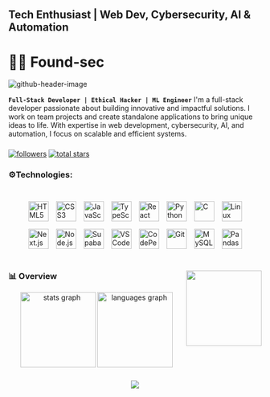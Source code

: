 <h2 align="left">Tech Enthusiast | Web Dev, Cybersecurity, AI & Automation</h2>

# 🐱‍💻 Found-sec
![github-header-image](https://github.com/user-attachments/assets/668fb94a-e39e-4073-80ca-ace95a3d0848)

**`Full-Stack Developer | Ethical Hacker | ML Engineer`**
I'm a full-stack developer passionate about building innovative and impactful solutions. I work on team projects and create standalone applications to bring unique ideas to life. With expertise in web development, cybersecurity, AI, and automation, I focus on scalable and efficient systems.

###
<p align="left">
      <a href="https://github.com/found-sec?tab=followers">
         <img alt="followers" title="Follow me on Github" src="https://custom-icon-badges.demolab.com/github/followers/found-sec?color=236ad3&labelColor=1155ba&style=for-the-badge&logo=person-add&label=Follow&logoColor=white"/></a>
      <a href="https://github.com/found-sec?tab=repositories&sort=stargazers">
         <img alt="total stars" title="Total stars on GitHub" src="https://custom-icon-badges.demolab.com/github/stars/found-sec?color=55960c&style=for-the-badge&labelColor=488207&logo=star"/></a>
</p>

###

<h3 align="left">⚙Technologies:</h3>

###

<div style="display: flex; flex-wrap: wrap; justify-content: center; align-items: center; gap: 15px; padding: 20px;">
  <img src="https://cdn.jsdelivr.net/gh/devicons/devicon/icons/html5/html5-original.svg" height="40" alt="HTML5" />
  <img src="https://cdn.jsdelivr.net/gh/devicons/devicon/icons/css3/css3-original.svg" height="40" alt="CSS3" />
  <img src="https://cdn.jsdelivr.net/gh/devicons/devicon/icons/javascript/javascript-original.svg" height="40" alt="JavaScript" />
  <img src="https://cdn.jsdelivr.net/gh/devicons/devicon/icons/typescript/typescript-original.svg" height="40" alt="TypeScript" />
  <img src="https://cdn.jsdelivr.net/gh/devicons/devicon/icons/react/react-original.svg" height="40" alt="React" />
  <img src="https://cdn.jsdelivr.net/gh/devicons/devicon/icons/python/python-original.svg" height="40" alt="Python" />
  <img src="https://cdn.jsdelivr.net/gh/devicons/devicon/icons/c/c-original.svg" height="40" alt="C" />
  <img src="https://cdn.jsdelivr.net/gh/devicons/devicon/icons/linux/linux-original.svg" height="40" alt="Linux" />
  <img src="https://cdn.jsdelivr.net/gh/devicons/devicon/icons/nextjs/nextjs-original.svg" height="40" alt="Next.js" />
  <img src="https://cdn.jsdelivr.net/gh/devicons/devicon/icons/nodejs/nodejs-original.svg" height="40" alt="Node.js" />
  <img src="https://cdn.simpleicons.org/supabase/3ECF8E" height="40" alt="Supabase" />
  <img src="https://cdn.jsdelivr.net/gh/devicons/devicon/icons/vscode/vscode-original.svg" height="40" alt="VSCode" />
  <img src="https://skillicons.dev/icons?i=codepen" height="40" alt="CodePen" />
  <img src="https://cdn.simpleicons.org/git/F05032" height="40" alt="Git" />
  <img src="https://cdn.jsdelivr.net/gh/devicons/devicon/icons/mysql/mysql-original.svg" height="40" alt="MySQL" />
  <img src="https://cdn.jsdelivr.net/gh/devicons/devicon/icons/pandas/pandas-original.svg" height="40" alt="Pandas" />
</div>


###

<img align="right" height="150" src="https://avatars.githubusercontent.com/u/114866470?v=4"  />


### 📊 Overview
<div align="center">
  <img src="https://github-readme-stats.vercel.app/api?username=found-sec&hide_title=false&hide_rank=false&show_icons=true&include_all_commits=true&count_private=true&disable_animations=false&theme=dracula&locale=en&hide_border=false" height="150" alt="stats graph"  />
  <img src="https://github-readme-stats.vercel.app/api/top-langs?username=found-sec&locale=en&hide_title=false&layout=compact&card_width=320&langs_count=5&theme=dracula&hide_border=false" height="150" alt="languages graph"  />
</div>

 ### <div align="center"> <img src="https://profile-counter.glitch.me/found-sec/count.svg?"  /> </div> ###
